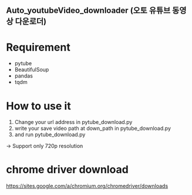 ## Auto_youtubeVideo_downloader (오토 유튜브 동영상 다운로더)

# Requirement

* pytube
* BeautifulSoup
* pandas
* tqdm

# How to use it

1. Change your url address in pytube_download.py
2. write your save video path at down_path in pytube_download.py
3. and run pytube_download.py

-> Support only 720p resolution

# chrome driver download

https://sites.google.com/a/chromium.org/chromedriver/downloads
